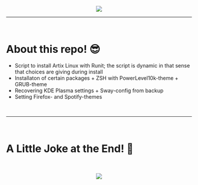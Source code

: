 <p align="center">
  <img src="https://media.giphy.com/media/2jMtpIi8mhE8ctiMtK/giphy.gif">
</p>
<hr>
<Br>
<h1>About this repo! 😎</h1>

- Script to install Artix Linux with Runit; the script is dynamic in that sense that choices are giving during install
- Installaton of certain packages + ZSH with PowerLevel10k-theme + GRUB-theme
- Recovering KDE Plasma settings + Sway-config from backup
- Setting Firefox- and Spotify-themes  

<Br>
<hr>
<Br>
<h1>A Little Joke at the End! 🤣</h1>
<Br>

<p align="center">
  <img src="https://media.giphy.com/media/zqTOkUhWIGC3DaFo4j/giphy.gif"/>
